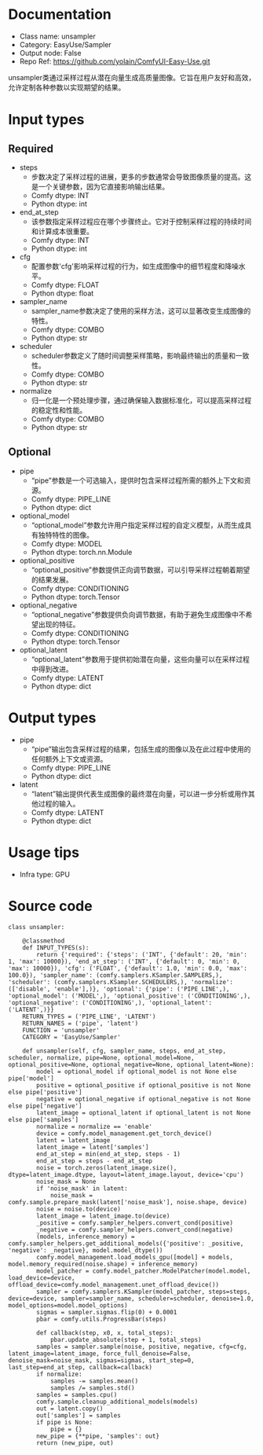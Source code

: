 # Documentation
- Class name: unsampler
- Category: EasyUse/Sampler
- Output node: False
- Repo Ref: https://github.com/yolain/ComfyUI-Easy-Use.git

unsampler类通过采样过程从潜在向量生成高质量图像。它旨在用户友好和高效，允许定制各种参数以实现期望的结果。

# Input types
## Required
- steps
    - 步数决定了采样过程的进展，更多的步数通常会导致图像质量的提高。这是一个关键参数，因为它直接影响输出结果。
    - Comfy dtype: INT
    - Python dtype: int
- end_at_step
    - 该参数指定采样过程应在哪个步骤终止。它对于控制采样过程的持续时间和计算成本很重要。
    - Comfy dtype: INT
    - Python dtype: int
- cfg
    - 配置参数'cfg'影响采样过程的行为，如生成图像中的细节程度和降噪水平。
    - Comfy dtype: FLOAT
    - Python dtype: float
- sampler_name
    - sampler_name参数决定了使用的采样方法，这可以显著改变生成图像的特性。
    - Comfy dtype: COMBO
    - Python dtype: str
- scheduler
    - scheduler参数定义了随时间调整采样策略，影响最终输出的质量和一致性。
    - Comfy dtype: COMBO
    - Python dtype: str
- normalize
    - 归一化是一个预处理步骤，通过确保输入数据标准化，可以提高采样过程的稳定性和性能。
    - Comfy dtype: COMBO
    - Python dtype: str
## Optional
- pipe
    - “pipe”参数是一个可选输入，提供时包含采样过程所需的额外上下文和资源。
    - Comfy dtype: PIPE_LINE
    - Python dtype: dict
- optional_model
    - “optional_model”参数允许用户指定采样过程的自定义模型，从而生成具有独特特性的图像。
    - Comfy dtype: MODEL
    - Python dtype: torch.nn.Module
- optional_positive
    - “optional_positive”参数提供正向调节数据，可以引导采样过程朝着期望的结果发展。
    - Comfy dtype: CONDITIONING
    - Python dtype: torch.Tensor
- optional_negative
    - “optional_negative”参数提供负向调节数据，有助于避免生成图像中不希望出现的特征。
    - Comfy dtype: CONDITIONING
    - Python dtype: torch.Tensor
- optional_latent
    - “optional_latent”参数用于提供初始潜在向量，这些向量可以在采样过程中得到改进。
    - Comfy dtype: LATENT
    - Python dtype: dict

# Output types
- pipe
    - “pipe”输出包含采样过程的结果，包括生成的图像以及在此过程中使用的任何额外上下文或资源。
    - Comfy dtype: PIPE_LINE
    - Python dtype: dict
- latent
    - “latent”输出提供代表生成图像的最终潜在向量，可以进一步分析或用作其他过程的输入。
    - Comfy dtype: LATENT
    - Python dtype: dict

# Usage tips
- Infra type: GPU

# Source code
```
class unsampler:

    @classmethod
    def INPUT_TYPES(s):
        return {'required': {'steps': ('INT', {'default': 20, 'min': 1, 'max': 10000}), 'end_at_step': ('INT', {'default': 0, 'min': 0, 'max': 10000}), 'cfg': ('FLOAT', {'default': 1.0, 'min': 0.0, 'max': 100.0}), 'sampler_name': (comfy.samplers.KSampler.SAMPLERS,), 'scheduler': (comfy.samplers.KSampler.SCHEDULERS,), 'normalize': (['disable', 'enable'],)}, 'optional': {'pipe': ('PIPE_LINE',), 'optional_model': ('MODEL',), 'optional_positive': ('CONDITIONING',), 'optional_negative': ('CONDITIONING',), 'optional_latent': ('LATENT',)}}
    RETURN_TYPES = ('PIPE_LINE', 'LATENT')
    RETURN_NAMES = ('pipe', 'latent')
    FUNCTION = 'unsampler'
    CATEGORY = 'EasyUse/Sampler'

    def unsampler(self, cfg, sampler_name, steps, end_at_step, scheduler, normalize, pipe=None, optional_model=None, optional_positive=None, optional_negative=None, optional_latent=None):
        model = optional_model if optional_model is not None else pipe['model']
        positive = optional_positive if optional_positive is not None else pipe['positive']
        negative = optional_negative if optional_negative is not None else pipe['negative']
        latent_image = optional_latent if optional_latent is not None else pipe['samples']
        normalize = normalize == 'enable'
        device = comfy.model_management.get_torch_device()
        latent = latent_image
        latent_image = latent['samples']
        end_at_step = min(end_at_step, steps - 1)
        end_at_step = steps - end_at_step
        noise = torch.zeros(latent_image.size(), dtype=latent_image.dtype, layout=latent_image.layout, device='cpu')
        noise_mask = None
        if 'noise_mask' in latent:
            noise_mask = comfy.sample.prepare_mask(latent['noise_mask'], noise.shape, device)
        noise = noise.to(device)
        latent_image = latent_image.to(device)
        _positive = comfy.sampler_helpers.convert_cond(positive)
        _negative = comfy.sampler_helpers.convert_cond(negative)
        (models, inference_memory) = comfy.sampler_helpers.get_additional_models({'positive': _positive, 'negative': _negative}, model.model_dtype())
        comfy.model_management.load_models_gpu([model] + models, model.memory_required(noise.shape) + inference_memory)
        model_patcher = comfy.model_patcher.ModelPatcher(model.model, load_device=device, offload_device=comfy.model_management.unet_offload_device())
        sampler = comfy.samplers.KSampler(model_patcher, steps=steps, device=device, sampler=sampler_name, scheduler=scheduler, denoise=1.0, model_options=model.model_options)
        sigmas = sampler.sigmas.flip(0) + 0.0001
        pbar = comfy.utils.ProgressBar(steps)

        def callback(step, x0, x, total_steps):
            pbar.update_absolute(step + 1, total_steps)
        samples = sampler.sample(noise, positive, negative, cfg=cfg, latent_image=latent_image, force_full_denoise=False, denoise_mask=noise_mask, sigmas=sigmas, start_step=0, last_step=end_at_step, callback=callback)
        if normalize:
            samples -= samples.mean()
            samples /= samples.std()
        samples = samples.cpu()
        comfy.sample.cleanup_additional_models(models)
        out = latent.copy()
        out['samples'] = samples
        if pipe is None:
            pipe = {}
        new_pipe = {**pipe, 'samples': out}
        return (new_pipe, out)
```